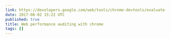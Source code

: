```yaml
---
link: https://developers.google.com/web/tools/chrome-devtools/evaluate-performance/reference
date: 2017-06-02 15:22 UTC
published: true
title: Web performance auditing with chrome
tags: []
---
```



